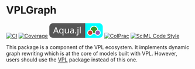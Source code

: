 # VPLGraph

[![CI](https://github.com/VirtualPlantLab/VPLGraph/actions/workflows/main.yml/badge.svg)](https://github.com/VirtualPlantLab/VPLGraph/actions/workflows/main.yml)
[![Coverage](https://codecov.io/gh/VirtualPlantLab/VPLGraph/branch/master/graph/badge.svg?token=LCZHPERHUN)](https://codecov.io/gh/VirtualPlantLab/VPLGraph)
[![Aqua QA](https://raw.githubusercontent.com/JuliaTesting/Aqua.jl/master/badge.svg)](https://github.com/JuliaTesting/Aqua.jl)
[![ColPrac](https://img.shields.io/badge/ColPrac-Contributor's%20Guide-blueviolet)](https://github.com/SciML/ColPrac)
[![SciML Code Style](https://img.shields.io/static/v1?label=code%20style&message=SciML&color=9558b2&labelColor=389826)](https://github.com/SciML/SciMLStyle)

This package is a component of the VPL ecosystem. It implements dynamic graph
rewriting which is at the core of models built with VPL. However, users should
use the [VPL](https://github.com/VirtualPlantLab/VPL) package instead of this one.
